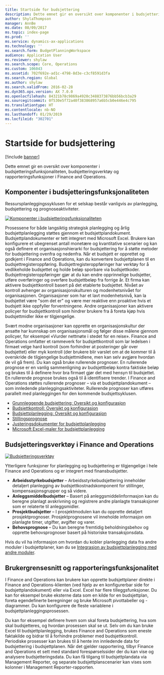 ```yaml
---
title: Startside for budsjettering
description: Dette emnet gir en oversikt over komponenter i budsjetteringsfunksjonaliteten, budsjetteringsverktøy og rapporteringsfunksjoner i Microsoft Dynamics 365 for Finance and Operations.
author: ShylaThompson
manager: AnnBe
ms.date: 08/09/2017
ms.topic: index-page
ms.prod: ''
ms.service: dynamics-ax-applications
ms.technology: ''
ms.search.form: BudgetPlanningWorkspace
audience: Application User
ms.reviewer: shylaw
ms.search.scope: Core, Operations
ms.custom: 106043
ms.assetid: 702f692e-ad1c-4798-8d3e-c3cf8591d3fa
ms.search.region: Global
ms.author: shylaw
ms.search.validFrom: 2016-02-28
ms.dyn365.ops.version: AX 7.0.0
ms.openlocfilehash: 84321b78c9869a4920c3488373876bb56bcb3a29
ms.sourcegitcommit: 0f530e5f72a40f383868957a6b5cb0e446e4c795
ms.translationtype: HT
ms.contentlocale: nb-NO
ms.lasthandoff: 01/29/2019
ms.locfileid: "302701"
---
```

# <a name="budgeting-home-page"></a>Startside for budsjettering

[!include [banner](../includes/banner.md)]

Dette emnet gir en oversikt over komponenter i budsjetteringsfunksjonaliteten, budsjetteringsverktøy og rapporteringsfunksjoner i Finance and Operations. 

<a name="components-of-budgeting-functionality"></a>Komponenter i budsjetteringsfunksjonaliteten
-------------------------------------

Ressursplanleggingssyklusen for et selskap består vanligvis av planlegging, budsjettering og prognoseaktiviteter.

[![Komponenter i budsjetteringsfunksjonaliteten](./media/budgeting-functionality-components.jpg)](./media/budgeting-functionality-components.jpg)

Prosessene for både langsiktig strategisk planlegging og årlig budsjettplanlegging støttes gjennom et budsjettplandokument. Budsjettplandokumenter er tett integrert med Microsoft Excel. Brukere kan konfigurere et ubegrenset antall monetære og kvantitative scenarier og kan også definere et organisasjonshierarki for budsjettering for å støtte metoder for budsjettering ovenfra og nedenfra. Når et budsjett er opprettet og godkjent i Finance and Operations, kan du konvertere budsjettplanen til en budsjettregisteroppføring. Budsjettregisteroppføringer har verktøy for å vedlikeholde budsjettet og holde beløp sporbare via budsjettkoder. Budsjettregisteroppføringer gjør at du kan endre opprinnelige budsjetter, utføre overføringer og overføre budsjettbeløp fra forrige år. Et firma kan aktivere budsjettkontroll basert på det etablerte budsjettet. Nivået av kontroll avhenger av organisasjonskulturen og modenhetsnivået for organisasjonen. Organisasjoner som har et lavt modenhetsnivå, kan la budsjettet være "som det er" og være mer reaktive enn proaktive hvis et budsjett ikke oppfyller forventningene. Andre organisasjoner kan aktivere policyer for budsjettkontroll som hindrer brukere fra å foreta kjøp hvis budsjettmidler ikke er tilgjengelige.

Svært modne organisasjoner kan opprette en organisasjonskultur der ansatte har kunnskap om organisasjonsmål og følger disse målene gjennom policyer, for eksempel «Vurder nettmøte i stedet for en reise». Finance and Operations omfatter et rammeverk for budsjettkontroll som lar ledelsen i firmaet velge hard kontroll (som forhindrer at posteringer går over budsjettet) eller myk kontroll (der brukere blir varslet om at de kommer til å overskride de tilgjengelige budsjettmidlene, men kan selv avgjøre hvordan de vil gå frem). Du kan også bruke rullerende prognoser. En rullerende prognose er en vanlig sammenligning av budsjettbeløp kontra faktiske beløp og brukes til å definere hvor bra firmaet gjør det med hensyn til budsjettet. En rullerende prognose brukes også til å identifisere trender. I Finance and Operations støttes rullerende prognoser – via et budsjettplandokument – som innledende planleggingsaktiviteter. Rullerende prognoser kan utføres parallelt med planleggingen for den kommende budsjettsyklusen.

-   [Grunnleggende budsjettering: Oversikt og konfigurasjon](basic-budgeting-overview-configuration.md)
-   [Budsjettkontroll: Oversikt og konfigurasjon](budget-control-overview-configuration.md)
-   [Budsjettplanlegging: Oversikt og konfigurasjon](budget-planning-overview-configuration.md)
-   [Stillingsprognose](position-forecasting.md)
-   [Justeringsdokumenter for budsjettplanlegging](budget-planning-justification-docs.md)
-   [Microsoft Excel-maler for budsjettplanlegging](budget-planning-excel-templates.md)

## <a name="budgeting-tools-in-finance-and-operations"></a>Budsjetteringsverktøy i Finance and Operations
[![Budsjetteringsverktøy](./media/budgeting-tools.jpg)](./media/budgeting-tools.jpg) 

Ytterligere funksjoner for planlegging og budsjettering er tilgjengelige i hele Finance and Operations og er integrert med finansbudsjetter.

-   **Arbeidsstyrkebudsjetter** – Arbeidsstyrkebudsjettering inneholder detaljert planlegging av budsjettkostnadskomponent for stillinger, kompensasjonsgrupper og så videre.
-   **Anleggsmiddelbudsjetter** – Basert på anleggsmiddelinformasjon kan du beregne planlagt avskrivning og registrere andre planlagte transaksjoner som er relaterte til anleggsmidler.
-   **Prosjektbudsjetter** – I prosjektmodulen kan du opprette detaljert prosjektprognoser. Prosjektprognosene vil inneholde informasjon om planlagte timer, utgifter, avgifter og varer.
-   **Behovsprognose** – Du kan beregne fremtidig beholdningsbehov og opprette behovsprognoser basert på historiske transaksjonsdata.

Hvis du vil ha informasjon om hvordan du kobler planlegging data fra andre moduler i budsjettplaner, kan du se [Integrasjon av budsjettplanlegging med andre moduler](budget-planning-integration-other-modules.md).

## <a name="user-interface-and-reporting-capabilities"></a>Brukergrensesnitt og rapporteringsfunksjonalitet
I Finance and Operations kan brukere kan opprette budsjettplaner direkte i Finance and Operations-klienten (ved hjelp av en konfigurerbar side for budsjettplandokument) eller via Excel. Excel har flere tilleggsfunksjoner. Du kan for eksempel bruke eksterne data som en kilde for en budsjettplan, foreta egendefinerte beregninger og bruke Microsoft pivottabeller og -diagrammer. Du kan konfigurere de fleste variablene i budsjettplanleggingsprosessen. 

Du kan for eksempel definere hvem som skal foreta budsjettering, hva som skal budsjetteres, og hvordan prosessen skal se ut. Selv om du kan bruke Excel til budsjettplanlegging, brukes Finance and Operations som eneste faktakilde og bidrar til å forhindre problemer med budsjettkontroll. Periodiske prosesser kan brukes til å hente inn innledende data for budsjettering i budsjettplanen. Når det gjelder rapportering, tilbyr Finance and Operations et sett med standard forespørselssider der du kan vise og analysere budsjetteringsdata. Du kan få tilgang til budsjettplandata via Management Reporter, og separate budsjettplanscenarier kan vises som kolonner i Management Reporter-rapporten.






